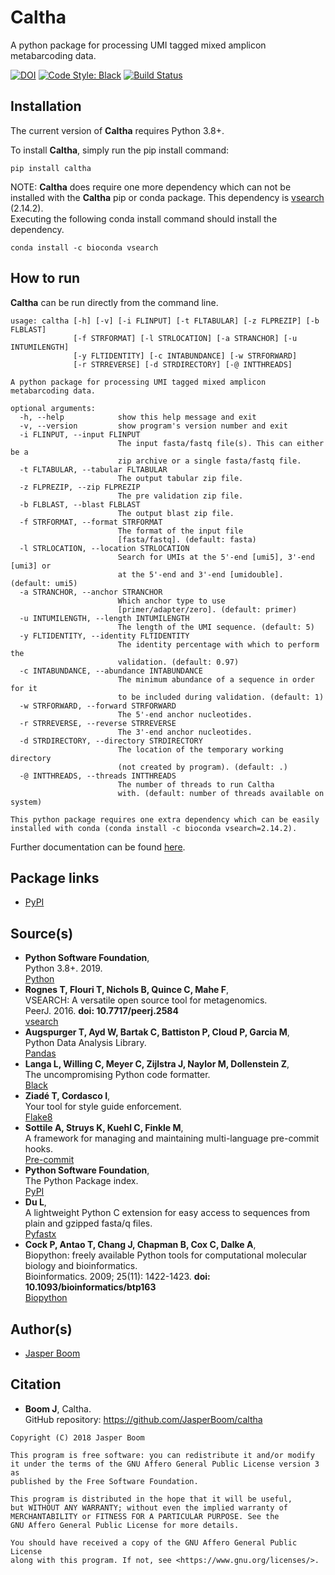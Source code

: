 # Caltha
A python package for processing UMI tagged mixed amplicon metabarcoding data.

[![DOI](https://zenodo.org/badge/216898964.svg)](https://zenodo.org/badge/latestdoi/216898964)
[![Code Style: Black](https://img.shields.io/badge/code%20style-black-000000.svg)](https://github.com/psf/black)
[![Build Status](https://travis-ci.org/JasperBoom/caltha.svg?branch=master)](https://travis-ci.org/JasperBoom/caltha)

## Installation
The current version of __Caltha__ requires Python 3.8+.

To install __Caltha__, simply run the pip install command:
```
pip install caltha
```

NOTE: __Caltha__ does require one more dependency which can not be installed
with the __Caltha__ pip or conda package. This dependency is
[vsearch](https://github.com/torognes/vsearch) (2.14.2).  
Executing the following conda install command should install the dependency.
```
conda install -c bioconda vsearch
```

## How to run
__Caltha__ can be run directly from the command line.
```
usage: caltha [-h] [-v] [-i FLINPUT] [-t FLTABULAR] [-z FLPREZIP] [-b FLBLAST]
              [-f STRFORMAT] [-l STRLOCATION] [-a STRANCHOR] [-u INTUMILENGTH]
              [-y FLTIDENTITY] [-c INTABUNDANCE] [-w STRFORWARD]
              [-r STRREVERSE] [-d STRDIRECTORY] [-@ INTTHREADS]

A python package for processing UMI tagged mixed amplicon metabarcoding data.

optional arguments:
  -h, --help            show this help message and exit
  -v, --version         show program's version number and exit
  -i FLINPUT, --input FLINPUT
                        The input fasta/fastq file(s). This can either be a
                        zip archive or a single fasta/fastq file.
  -t FLTABULAR, --tabular FLTABULAR
                        The output tabular zip file.
  -z FLPREZIP, --zip FLPREZIP
                        The pre validation zip file.
  -b FLBLAST, --blast FLBLAST
                        The output blast zip file.
  -f STRFORMAT, --format STRFORMAT
                        The format of the input file
                        [fasta/fastq]. (default: fasta)
  -l STRLOCATION, --location STRLOCATION
                        Search for UMIs at the 5'-end [umi5], 3'-end [umi3] or 
                        at the 5'-end and 3'-end [umidouble]. (default: umi5)
  -a STRANCHOR, --anchor STRANCHOR
                        Which anchor type to use
                        [primer/adapter/zero]. (default: primer)
  -u INTUMILENGTH, --length INTUMILENGTH
                        The length of the UMI sequence. (default: 5)
  -y FLTIDENTITY, --identity FLTIDENTITY
                        The identity percentage with which to perform the
                        validation. (default: 0.97)
  -c INTABUNDANCE, --abundance INTABUNDANCE
                        The minimum abundance of a sequence in order for it
                        to be included during validation. (default: 1)
  -w STRFORWARD, --forward STRFORWARD
                        The 5'-end anchor nucleotides.
  -r STRREVERSE, --reverse STRREVERSE
                        The 3'-end anchor nucleotides.
  -d STRDIRECTORY, --directory STRDIRECTORY
                        The location of the temporary working directory
                        (not created by program). (default: .)
  -@ INTTHREADS, --threads INTTHREADS
                        The number of threads to run Caltha
                        with. (default: number of threads available on system)

This python package requires one extra dependency which can be easily
installed with conda (conda install -c bioconda vsearch=2.14.2).
```

Further documentation can be found [here](https://jasperboom.github.io/caltha/).

## Package links
* [PyPI](https://pypi.org/project/caltha/)

## Source(s)
* __Python Software Foundation__,  
  Python 3.8+. 2019.  
  [Python](https://www.python.org/)
* __Rognes T, Flouri T, Nichols B, Quince C, Mahe F__,  
  VSEARCH: A versatile open source tool for metagenomics.  
  PeerJ. 2016. __doi: 10.7717/peerj.2584__  
  [vsearch](https://github.com/torognes/vsearch)
* __Augspurger T, Ayd W, Bartak C, Battiston P, Cloud P, Garcia M__,  
  Python Data Analysis Library.  
  [Pandas](https://pandas.pydata.org/)
* __Langa L, Willing C, Meyer C, Zijlstra J, Naylor M, Dollenstein Z__,  
  The uncompromising Python code formatter.  
  [Black](https://black.readthedocs.io/en/stable/)
* __Ziadé T, Cordasco I__,  
  Your tool for style guide enforcement.  
  [Flake8](http://flake8.pycqa.org/en/latest/index.html)
* __Sottile A, Struys K, Kuehl C, Finkle M__,  
  A framework for managing and maintaining multi-language pre-commit hooks.  
  [Pre-commit](https://pre-commit.com/)
* __Python Software Foundation__,  
  The Python Package index.  
  [PyPI](https://pypi.org/)
* __Du L__,  
  A lightweight Python C extension for easy access to sequences from plain and
  gzipped fasta/q files.  
  [Pyfastx](https://pyfastx.readthedocs.io/en/latest/)
* __Cock P, Antao T, Chang J, Chapman B, Cox C, Dalke A__,  
  Biopython: freely available Python tools for computational molecular biology
  and bioinformatics.  
  Bioinformatics. 2009; 25(11): 1422-1423. __doi: 10.1093/bioinformatics/btp163__  
  [Biopython](https://biopython.org/)

## Author(s)
* [Jasper Boom](https://github.com/JasperBoom)

## Citation
* __Boom J__, Caltha.  
  GitHub repository: https://github.com/JasperBoom/caltha

```
Copyright (C) 2018 Jasper Boom

This program is free software: you can redistribute it and/or modify
it under the terms of the GNU Affero General Public License version 3 as
published by the Free Software Foundation.

This program is distributed in the hope that it will be useful,
but WITHOUT ANY WARRANTY; without even the implied warranty of
MERCHANTABILITY or FITNESS FOR A PARTICULAR PURPOSE. See the
GNU Affero General Public License for more details.

You should have received a copy of the GNU Affero General Public License
along with this program. If not, see <https://www.gnu.org/licenses/>.
```
